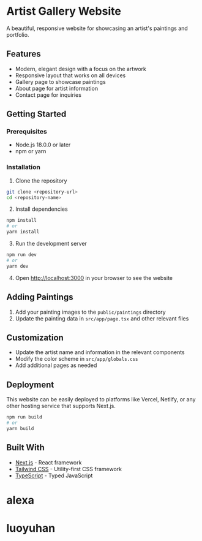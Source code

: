 # Artist Gallery Website

A beautiful, responsive website for showcasing an artist's paintings and portfolio.

## Features

- Modern, elegant design with a focus on the artwork
- Responsive layout that works on all devices
- Gallery page to showcase paintings
- About page for artist information
- Contact page for inquiries

## Getting Started

### Prerequisites

- Node.js 18.0.0 or later
- npm or yarn

### Installation

1. Clone the repository

```bash
git clone <repository-url>
cd <repository-name>
```

2. Install dependencies

```bash
npm install
# or
yarn install
```

3. Run the development server

```bash
npm run dev
# or
yarn dev
```

4. Open [http://localhost:3000](http://localhost:3000) in your browser to see the website

## Adding Paintings

1. Add your painting images to the `public/paintings` directory
2. Update the painting data in `src/app/page.tsx` and other relevant files

## Customization

- Update the artist name and information in the relevant components
- Modify the color scheme in `src/app/globals.css`
- Add additional pages as needed

## Deployment

This website can be easily deployed to platforms like Vercel, Netlify, or any other hosting service that supports Next.js.

```bash
npm run build
# or
yarn build
```

## Built With

- [Next.js](https://nextjs.org/) - React framework
- [Tailwind CSS](https://tailwindcss.com/) - Utility-first CSS framework
- [TypeScript](https://www.typescriptlang.org/) - Typed JavaScript
# alexa
# luoyuhan
